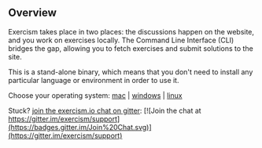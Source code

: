 
## Overview

Exercism takes place in two places: the discussions happen on the website, and you work on exercises locally. The Command Line Interface (CLI) bridges the gap, allowing you to fetch exercises and submit solutions to the site.

This is a stand-alone binary, which means that you don't need to install any particular language or environment in order to use it.


Choose your operating system: [mac](/cli/mac) | [windows](/cli/windows) | [linux](/cli/linux)

Stuck? [join the exercism.io chat on gitter](https://gitter.im/exercism/support): [![Join the chat at https://gitter.im/exercism/support](https://badges.gitter.im/Join%20Chat.svg)](https://gitter.im/exercism/support)



